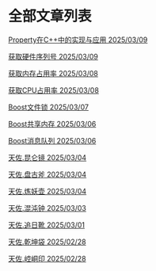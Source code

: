 ﻿---
icon: material/menu
---

# 全部文章列表

[Property在C++中的实现与应用 2025/03/09](../technology/Cpp/007-PropertyInCpp.md)

[获取硬件序列号 2025/03/09](../technology/Cpp/006-GetSerialNumber.md)

[获取内存占用率 2025/03/08](../technology/Cpp/005-Get_Mem_Useage.md)

[获取CPU占用率 2025/03/08](../technology/Cpp/004-Get_CPU_Useage.md)

[Boost文件锁 2025/03/07](../technology/Cpp/003-BoostFileLock.md)

[Boost共享内存 2025/03/06](../technology/Cpp/002-BoostSharedMemory.md)

[Boost消息队列 2025/03/06](../technology/Cpp/001-BoostMessageQueue.md)

[天佐.昆仑镜 2025/03/04](../product/tianzuo.Kunlun.md)

[天佐.盘古斧 2025/03/04](../product/tianzuo.Pangu.md)

[天佐.炼妖壶 2025/03/04](../component/tianzuo.LianYao.md)

[天佐.混沌钟 2025/03/03](../component/tianzuo.Hundun.md)

[天佐.追日靴 2025/03/01](../component/tianzuo.Zhuiri.md)

[天佐.乾坤袋 2025/02/28](../component/tianzuo.Qiankun.md)

[天佐.崆峒印 2025/02/28](../component/tianzuo.Kongtong.md)